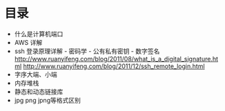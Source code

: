 # 目录
* 什么是计算机端口
* AWS 详解
* ssh 登录原理详解 - 密码学 - 公有私有密钥 - 数字签名
http://www.ruanyifeng.com/blog/2011/08/what_is_a_digital_signature.html
http://www.ruanyifeng.com/blog/2011/12/ssh_remote_login.html
* 字序大端、小端
* 内存堆栈
* 静态和动态链接库
* jpg png jpng等格式区别

